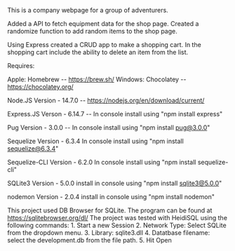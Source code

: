 This is a company webpage for a group of adventurers. 


Added a API to fetch equipment data for the shop page. 
Created a randomize function to add random items to the shop page.

Using Express created a CRUD app to make a shopping cart. In the shopping cart include the ability to delete an item from the list. 


Requires: 

Apple: Homebrew -- https://brew.sh/
Windows: Chocolatey -- https://chocolatey.org/

Node.JS Version - 14.7.0 -- https://nodejs.org/en/download/current/

Express.JS Verson - 6.14.7 -- In console install using "npm install express"

Pug Version - 3.0.0 -- In console install using "npm install pug@3.0.0"

Sequelize Version - 6.3.4 In console install using "npm install sequelize@6.3.4"

Sequelize-CLI Version - 6.2.0 In console install using "npm install sequelize-cli"

SQLite3 Version - 5.0.0 install in console using "npm install sqlite3@5.0.0"

nodemon Version - 2.0.4 install in console using "npm install nodemon"

This project used DB Browser for SQLite. The program can be found at https://sqlitebrowser.org/dl/
The project was tested with HeidiSQL using the following commands:
    1. Start a new Session
    2. Network Type: Select SQLite from the dropdown menu.
    3. Library: sqlite3.dll
    4. Datatbase filename: select the development.db from the file path.
    5. Hit Open
